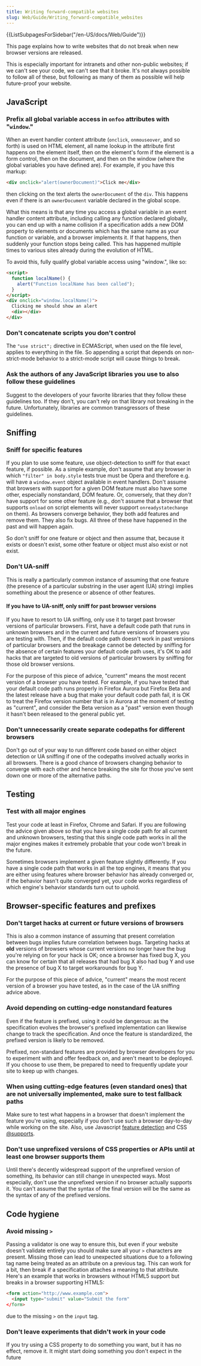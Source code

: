 ```yaml
---
title: Writing forward-compatible websites
slug: Web/Guide/Writing_forward-compatible_websites
---
```


<section id="Quick_links">
  {{ListSubpagesForSidebar("/en-US/docs/Web/Guide")}}
</section>

This page explains how to write websites that do not break when new browser versions are released.

This is especially important for intranets and other non-public websites; if we can't see your code, we can't see that it broke. It's not always possible to follow all of these, but following as many of them as possible will help future-proof your website.

## JavaScript

### Prefix all global variable access in `onfoo` attributes with "`window`."

When an event handler content attribute (`onclick`, `onmouseover`, and so forth) is used on HTML element, all name lookup in the attribute first happens on the element itself, then on the element's form if the element is a form control, then on the document, and then on the window (where the global variables you have defined are). For example, if you have this markup:

```html
<div onclick="alert(ownerDocument)">Click me</div>
```

then clicking on the text alerts the `ownerDocument` of the `div`. This happens even if there is an `ownerDocument` variable declared in the global scope.

What this means is that any time you access a global variable in an event handler content attribute, including calling any function declared globally, you can end up with a name collision if a specification adds a new DOM property to elements or documents which has the same name as your function or variable, and a browser implements it. If that happens, then suddenly your function stops being called. This has happened multiple times to various sites already during the evolution of HTML.

To avoid this, fully qualify global variable access using "window.", like so:

```html
<script>
  function localName() {
    alert("Function localName has been called");
  }
</script>
<div onclick="window.localName()">
  Clicking me should show an alert
  <div></div>
</div>
```

### Don't concatenate scripts you don't control

The `"use strict";` directive in ECMAScript, when used on the file level, applies to everything in the file. So appending a script that depends on non-strict-mode behavior to a strict-mode script will cause things to break.

### Ask the authors of any JavaScript libraries you use to also follow these guidelines

Suggest to the developers of your favorite libraries that they follow these guidelines too. If they don't, you can't rely on that library not breaking in the future. Unfortunately, libraries are common transgressors of these guidelines.

## Sniffing

### Sniff for specific features

If you plan to use some feature, use object-detection to sniff for that exact feature, if possible. As a simple example, don't assume that any browser in which `"filter" in body.style` tests true must be Opera and therefore e.g. will have a `window.event` object available in event handlers. Don't assume that browsers with support for a given DOM feature must also have some other, especially nonstandard, DOM feature. Or, conversely, that they _don't_ have support for some other feature (e.g., don't assume that a browser that supports `onload` on script elements will never support `onreadystatechange` on them). As browsers converge behavior, they both add features and remove them. They also fix bugs. All three of these have happened in the past and will happen again.

So don't sniff for one feature or object and then assume that, because it exists or doesn't exist, some other feature or object must also exist or not exist.

### Don't UA-sniff

This is really a particularly common instance of assuming that one feature (the presence of a particular substring in the user agent (UA) string) implies something about the presence or absence of other features.

#### If you have to UA-sniff, only sniff for past browser versions

If you have to resort to UA sniffing, only use it to target past browser versions of particular browsers. First, have a default code path that runs in unknown browsers and in the current and future versions of browsers you are testing with. Then, if the default code path doesn't work in past versions of particular browsers and the breakage cannot be detected by sniffing for the absence of certain features your default code path uses, it's OK to add hacks that are targeted to old versions of particular browsers by sniffing for those old browser versions.

For the purpose of this piece of advice, "current" means the most recent version of a browser you have tested. For example, if you have tested that your default code path runs properly in Firefox Aurora but Firefox Beta and the latest release have a bug that make your default code path fail, it is OK to treat the Firefox version number that is in Aurora at the moment of testing as "current", and consider the Beta version as a "past" version even though it hasn't been released to the general public yet.

### Don't unnecessarily create separate codepaths for different browsers

Don't go out of your way to run different code based on either object detection or UA sniffing if one of the codepaths involved actually works in all browsers. There is a good chance of browsers changing behavior to converge with each other and hence breaking the site for those you've sent down one or more of the alternative paths.

## Testing

### Test with all major engines

Test your code at least in Firefox, Chrome and Safari. If you are following the advice given above so that you have a single code path for all current and unknown browsers, testing that this single code path works in all the major engines makes it extremely probable that your code won't break in the future.

Sometimes browsers implement a given feature slightly differently. If you have a single code path that works in all the top engines, it means that you are either using features where browser behavior has already converged or, if the behavior hasn't quite converged yet, your code works regardless of which engine's behavior standards turn out to uphold.

## Browser-specific features and prefixes

### Don't target hacks at current or future versions of browsers

This is also a common instance of assuming that present correlation between bugs implies future correlation between bugs. Targeting hacks at **old** versions of browsers whose current versions no longer have the bug you're relying on for your hack is OK; once a browser has fixed bug X, you can know for certain that all releases that had bug X also had bug Y and use the presence of bug X to target workarounds for bug Y.

For the purpose of this piece of advice, "current" means the most recent version of a browser you have tested, as in the case of the UA sniffing advice above.

### Avoid depending on cutting-edge nonstandard features

Even if the feature is prefixed, using it could be dangerous: as the specification evolves the browser's prefixed implementation can likewise change to track the specification. And once the feature is standardized, the prefixed version is likely to be removed.

Prefixed, non-standard features are provided by browser developers for you to experiment with and offer feedback on, and aren't meant to be deployed. If you choose to use them, be prepared to need to frequently update your site to keep up with changes.

### When using cutting-edge features (even standard ones) that are not universally implemented, make sure to test fallback paths

Make sure to test what happens in a browser that doesn't implement the feature you're using, especially if you don't use such a browser day-to-day while working on the site. Also, use Javascript [feature detection](/en-US/docs/Learn/Tools_and_testing/Cross_browser_testing/Feature_detection) and CSS [@supports](/en-US/docs/Web/CSS/@supports). 

### Don't use unprefixed versions of CSS properties or APIs until at least one browser supports them

Until there's decently widespread support of the unprefixed version of something, its behavior can still change in unexpected ways. Most especially, don't use the unprefixed version if no browser actually supports it. You can't assume that the syntax of the final version will be the same as the syntax of any of the prefixed versions.

## Code hygiene

### Avoid missing `>`

Passing a validator is one way to ensure this, but even if your website doesn't validate entirely you should make sure all your `>` characters are present. Missing those can lead to unexpected situations due to a following tag name being treated as an attribute on a previous tag. This can work for a bit, then break if a specification attaches a meaning to that attribute. Here's an example that works in browsers without HTML5 support but breaks in a browser supporting HTML5:

```html
<form action="http://www.example.com">
  <input type="submit" value="Submit the form"
</form>
```

due to the missing `>` on the `input` tag.

### Don't leave experiments that didn't work in your code

If you try using a CSS property to do something you want, but it has no effect, remove it. It might start doing something you don't expect in the future
